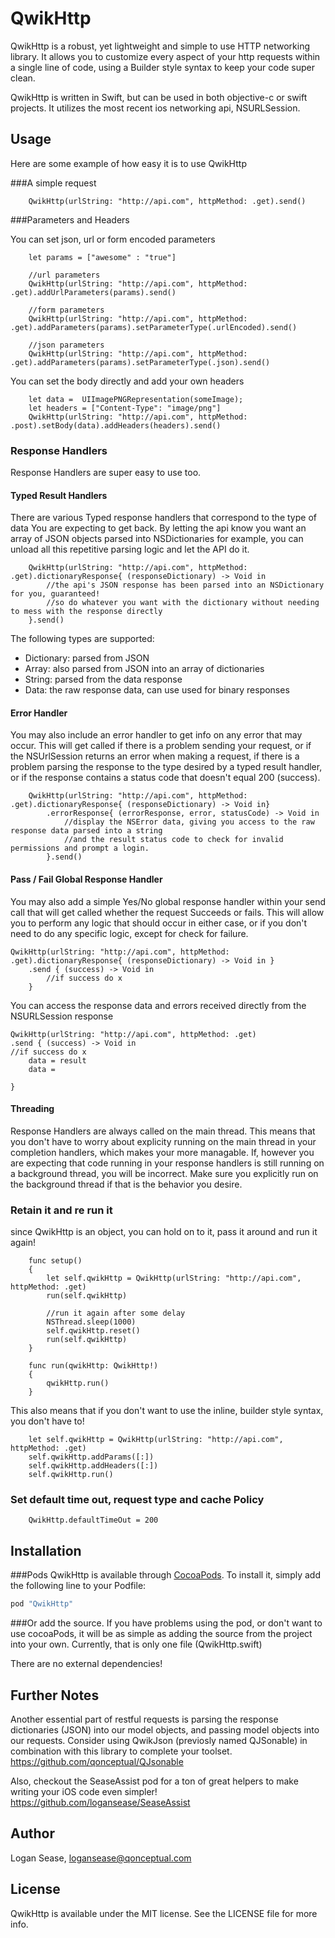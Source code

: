 # QwikHttp

QwikHttp is a robust, yet lightweight and simple to use HTTP networking library. It allows you to customize every aspect
of your http requests within a single line of code, using a Builder style syntax to keep your code super clean.

QwikHttp is written in Swift, but can be used in both objective-c or swift projects. It utilizes the most recent ios networking api, NSURLSession.

## Usage

Here are some example of how easy it is to use QwikHttp

###A simple request

```
    QwikHttp(urlString: "http://api.com", httpMethod: .get).send()
```

###Parameters and Headers

You can set json, url or form encoded parameters
```
    let params = ["awesome" : "true"]

    //url parameters
    QwikHttp(urlString: "http://api.com", httpMethod: .get).addUrlParameters(params).send()

    //form parameters
    QwikHttp(urlString: "http://api.com", httpMethod: .get).addParameters(params).setParameterType(.urlEncoded).send()

    //json parameters
    QwikHttp(urlString: "http://api.com", httpMethod: .get).addParameters(params).setParameterType(.json).send()
```

You can set the body directly and add your own headers
```
    let data =  UIImagePNGRepresentation(someImage);
    let headers = ["Content-Type": "image/png"]
    QwikHttp(urlString: "http://api.com", httpMethod: .post).setBody(data).addHeaders(headers).send()
```

### Response Handlers
Response Handlers are super easy to use too. 

#### Typed Result Handlers
There are various Typed response handlers that correspond to the type of data You are expecting to get back. By letting the api know you want an array of JSON objects parsed into NSDictionaries for example, you can unload all this repetitive parsing logic and let the API do it.
```
    QwikHttp(urlString: "http://api.com", httpMethod: .get).dictionaryResponse{ (responseDictionary) -> Void in
        //the api's JSON response has been parsed into an NSDictionary for you, guaranteed!
        //so do whatever you want with the dictionary without needing to mess with the response directly
    }.send()
```
The following types are supported:
- Dictionary: parsed from JSON
- Array: also parsed from JSON into an array of dictionaries
- String: parsed from the data response
- Data: the raw response data, can use used for binary responses

#### Error Handler
You may also include an error handler to get info on any error that may occur. This will get called if there is a problem sending your request, or if the NSUrlSession returns an error when making a request, if there is a problem parsing the response to the type desired by a typed result handler, or if the response contains a status code that doesn't equal 200 (success).

```
    QwikHttp(urlString: "http://api.com", httpMethod: .get).dictionaryResponse{ (responseDictionary) -> Void in}
        .errorResponse{ (errorResponse, error, statusCode) -> Void in
            //display the NSError data, giving you access to the raw response data parsed into a string
            //and the result status code to check for invalid permissions and prompt a login.
        }.send()
```
#### Pass / Fail Global Response Handler
You may also add a simple Yes/No global response handler within your send call that will get called whether the request
Succeeds or fails. This will allow you to perform any logic that should occur in either case, or if you don't need to do
any specific logic, except for check for failure.
```
QwikHttp(urlString: "http://api.com", httpMethod: .get).dictionaryResponse{ (responseDictionary) -> Void in }
    .send { (success) -> Void in
        //if success do x
    }
```
You can access the response data and errors received directly from the NSURLSession response
```
QwikHttp(urlString: "http://api.com", httpMethod: .get)
.send { (success) -> Void in
//if success do x
    data = result
    data = 

}
```

#### Threading
Response Handlers are always called on the main thread. This means that you don't have to worry about explicity running on the main thread in your completion handlers, which makes your more managable. If, however you are expecting that code running in your response handlers is still running on a background thread, you will be incorrect. Make sure you explicitly run on the background thread if that is the behavior you desire.


### Retain it and re run it
since QwikHttp is an object, you can hold on to it, pass it around and run it again!

```
    func setup()
    {
        let self.qwikHttp = QwikHttp(urlString: "http://api.com", httpMethod: .get)
        run(self.qwikHttp)
        
        //run it again after some delay
        NSThread.sleep(1000)
        self.qwikHttp.reset()
        run(self.qwikHttp)
    }

    func run(qwikHttp: QwikHttp!)
    {
        qwikHttp.run()
    }

```
This also means that if you don't want to use the inline, builder style syntax, you don't have to!
```
    let self.qwikHttp = QwikHttp(urlString: "http://api.com", httpMethod: .get)
    self.qwikHttp.addParams([:])
    self.qwikHttp.addHeaders([:])
    self.qwikHttp.run()
```

### Set default time out, request type and cache Policy

```
    QwikHttp.defaultTimeOut = 200
```

## Installation

###Pods
QwikHttp is available through [CocoaPods](http://cocoapods.org). To install
it, simply add the following line to your Podfile:

```ruby
pod "QwikHttp"
```

###Or add the source.
If you have problems using the pod, or don't want to use cocoaPods, it will be as simple as adding the source from the project into your own. Currently, that is only one file (QwikHttp.swift)

There are no external dependencies!

## Further Notes

Another essential part of restful requests is parsing the response dictionaries (JSON) into our model objects, and passing model objects into our requests.
Consider using QwikJson (previosly named QJSonable) in combination with this library to complete your toolset.
https://github.com/qonceptual/QJsonable

Also, checkout the SeaseAssist pod for a ton of great helpers to make writing your iOS code even simpler!
https://github.com/logansease/SeaseAssist

## Author

Logan Sease, logansease@qonceptual.com

## License

QwikHttp is available under the MIT license. See the LICENSE file for more info.
